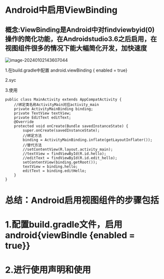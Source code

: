 # Android中启用ViewBinding

## 概念:ViewBinding是Android中对findviewbyid(0)操作的简化功能，在Androidstudio3.6之后启用，在视图组件很多的情况下能大幅简化开发，加快速度

![image-20240102143607044](https://s2.loli.net/2024/01/02/RPNTFtGQoM8YvyB.png)

1.在build.gradle中配置 android.viewBinding { enabled = true}

2.syc

3.使用

```
public class MainActivity extends AppCompatActivity {
	//绑定类名称ActivityMain对应activity_main
    private ActivityMainBinding binding;
    private TextView textView;
    private EditText editText;
    @Override
    protected void onCreate(Bundle savedInstanceState) {
        super.onCreate(savedInstanceState);
        //绑定方法
        binding = ActivityMainBinding.inflate(getLayoutInflater());
        //替代方法
        //setContentView(R.layout.activity_main);
        //textView = findViewById(R.id.hello);
        //editText = findViewById(R.id.edit_hello);
        setContentView(binding.getRoot());
        textView = binding.hello;
        editText = binding.editHello;
    }
}
```

# 总结：Android启用视图组件的步骤包括

# 1.配置build.gradle文件，启用android{viewBindle {enabled = true}}

# 2.进行使用声明和使用